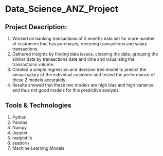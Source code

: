 # Data_Science_ANZ_Project

## Project Description: ##

1. Worked on banking transactions of 3 months data set for more number of customers that has purchases, recurring transactions and salary transactions.
2. Gathered insights by finding data issues, cleaning the data, grouping the similar data by transactions date and time and visualising the transactions volume.
3. Created a simple regression and decision tree model to predict the annual salary of the individual customer and tested the performance of these 2 models accurately.
4. Results showed that these two models are high bias and high variance and thus not good models for this predictive analysis.

## Tools & Technologies ##

1. Python
2. Pandas
3. Numpy
4. Jupyter
5. matplotlib
6. seaborn
7. Machine Learning Models
